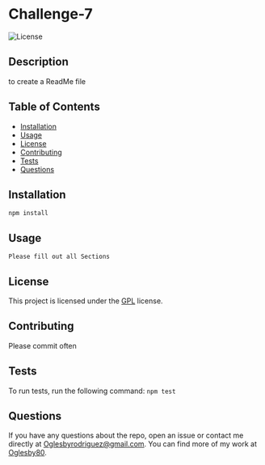 # Challenge-7

![License](https://img.shields.io/badge/License-GPL-blue.svg)

## Description
to create a ReadMe file

## Table of Contents
- [Installation](#installation)
- [Usage](#usage)
- [License](#license)
- [Contributing](#contributing)
- [Tests](#tests)
- [Questions](#questions)

## Installation
`npm install`

## Usage
`Please fill out all Sections`

## License
This project is licensed under the [GPL](https://opensource.org/licenses/GPL-3.0) license.

## Contributing
Please commit often

## Tests
To run tests, run the following command:
`npm test`

## Questions
If you have any questions about the repo, open an issue or contact me directly at Oglesbyrodriguez@gmail.com. You can find more of my work at [Oglesby80](https://github.com/Oglesby80).